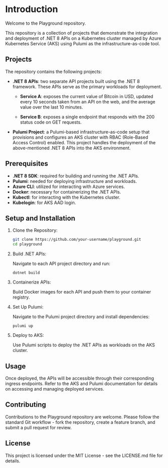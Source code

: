 # Introduction

Welcome to the Playground repository. 

This repository is a collection of projects that demonstrate the integration and deployment of .NET 8 APIs on a Kubernetes cluster managed by Azure Kubernetes Service (AKS) using Pulumi as the infrastructure-as-code tool.

## Projects

The repository contains the following projects:

- **.NET 8 APIs**: two separate API projects built using the .NET 8 framework. These APIs serve as the primary workloads for deployment.

    - **Service A**: exposes the current value of Bitcoin in USD, updated every 10 seconds taken from an API on the web, and the average value over the last 10 minutes.

    - **Service B**:  exposes a single endpoint that responds with the 200 status code on GET requests.

- **Pulumi Project**: a Pulumi-based infrastructure-as-code setup that provisions and configures an AKS cluster with RBAC (Role-Based Access Control) enabled. This project handles the deployment of the above-mentioned .NET 8 APIs into the AKS environment.

## Prerequisites

- **.NET 8 SDK**: required for building and running the .NET APIs.
- **Pulumi**: needed for deploying infrastructure and workloads.
- **Azure CLI**: utilized for interacting with Azure services.
- **Docker**: necessary for containerizing the .NET APIs.
- **Kubectl**: for interacting with the Kubernetes cluster.
- **Kubelogin**: for AKS AAD login.

## Setup and Installation

1. Clone the Repository:

    ```bash
    git clone https://github.com/your-username/playground.git
    cd playground
    ```

2. Build .NET APIs:

    Navigate to each API project directory and run:

    ```
    dotnet build
    ```

3. Containerize APIs:

    Build Docker images for each API and push them to your container registry.

4. Set Up Pulumi:

    Navigate to the Pulumi project directory and install dependencies:

    ```
    pulumi up
    ```

5. Deploy to AKS:

    Use Pulumi scripts to deploy the .NET APIs as workloads on the AKS cluster.

## Usage

Once deployed, the APIs will be accessible through their corresponding ingress endpoints. Refer to the AKS and Pulumi documentation for details on accessing and managing deployed services.

## Contributing

Contributions to the Playground repository are welcome. Please follow the standard Git workflow - fork the repository, create a feature branch, and submit a pull request for review.

## License

This project is licensed under the MIT License - see the LICENSE.md file for details.